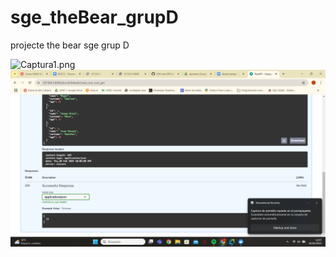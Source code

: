 # sge_theBear_grupD
projecte the bear sge grup D


![Captura1.png](Escritorio/cap.png)
![Captura2.png](capturas/Captura2.png)
